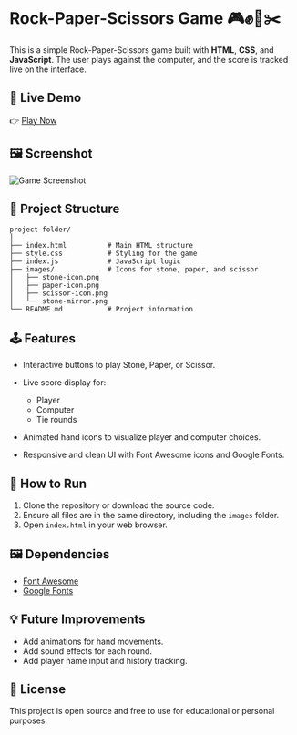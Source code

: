 # Rock-Paper-Scissors Game 🎮✊📄✂️

This is a simple Rock-Paper-Scissors game built with **HTML**, **CSS**, and **JavaScript**. The user plays against the computer, and the score is tracked live on the interface.

## 🔗 Live Demo

👉 [Play Now](rockscissorpaperss.netlify.app)

## 🖼 Screenshot

![Game Screenshot](./your-screenshot.png)

## 📁 Project Structure

```
project-folder/
│
├── index.html          # Main HTML structure
├── style.css           # Styling for the game
├── index.js            # JavaScript logic
├── images/             # Icons for stone, paper, and scissor
│   ├── stone-icon.png
│   ├── paper-icon.png
│   ├── scissor-icon.png
│   └── stone-mirror.png
└── README.md           # Project information
```

## 🕹 Features

* Interactive buttons to play Stone, Paper, or Scissor.
* Live score display for:

  * Player
  * Computer
  * Tie rounds
* Animated hand icons to visualize player and computer choices.
* Responsive and clean UI with Font Awesome icons and Google Fonts.

## 🔧 How to Run

1. Clone the repository or download the source code.
2. Ensure all files are in the same directory, including the `images` folder.
3. Open `index.html` in your web browser.

## 🖼 Dependencies

* [Font Awesome](https://fontawesome.com/)
* [Google Fonts](https://fonts.google.com/)

## 💡 Future Improvements

* Add animations for hand movements.
* Add sound effects for each round.
* Add player name input and history tracking.

## 📜 License

This project is open source and free to use for educational or personal purposes.

